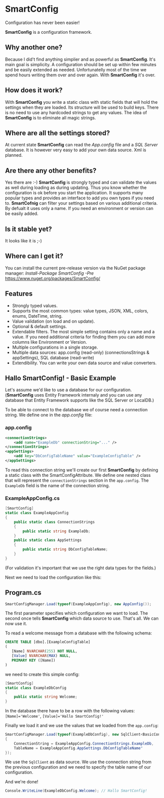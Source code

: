 # SmartConfig
Configuration has never been easier!

**SmartConfig** is a configuration framework.

## Why another one?
Because I did't find anything simplier and as powerful as **SmartConfig**. It's main goal is simplicity. A configuration should be set up within few minutes and be easily extended as needed. Unfortunatelly most of the time we spend hours writing them over and over again. With **SmartConfig** it's over.

## How does it work?
With **SmartConfig** you write a static class with static fields that will hold the settings when they are loaded. Its structure will be used to build keys. There is no need to use any hardcoded strings to get any values. The idea of **SmartConfig** is to eliminate all magic strings.

## Where are all the settings stored?
At current state **SmartConfig** can read the _App.config_ file and a _SQL Server_ database. It is however very easy to add your own data source. Xml is planned.

## Are there any other benefits?
Yes there are :-) **SmartConfig** is strongly typed and can validate the values as well during loading as during updating. Thus you know whether the configuration is ok before you start the application. It supports many popular types and provides an interface to add you own types if you need to. **SmartCofnig** can filter your settings based on various additional criteria. By defualt it uses only a name. If you need an environment or version can be easily added.

## Is it stable yet?
It looks like it is ;-)

## Where can I get it?
You can install the current pre-release version via the NuGet package manager: _Install-Package SmartConfig -Pre_
https://www.nuget.org/packages/SmartConfig/

## Features
- Strongly typed values.
- Supports the most common types: value types, JSON, XML, colors, enums, DateTime, string.
- Value validation (on load and on update).
- Optional & default settings.
- Extendable filters. The most simple setting contains only a name and a value. If you need additional criteria for finding them you can add more columns like Environment or Version.
- Multiple configurations in a single storage.
- Multiple data sources: app.config (read-only) (connectionsStrings & appSettings), SQL database (read-write)
- Extendibility. You can write your own data source and value converters.

## Hallo SmartConfig! - Basic Example

Let's assume we'd like to use a database for our configuration. (**SmartConfig** uses Entity Framework internaly and you can use any database that Entity Framework supports like the SQL Server or LocalDB.)

To be able to connect to the database we of course need a connection string. We define one in the _app.config_ file:

### app.config
```xml
<connectionStrings>
    <add name="ExampleDb" connectionString="..." />
</connectionStrings>
<appSettings>
    <add key="DbConfigTableName" value="ExampleConfigTable" />
</appSettings>
```

To read this connection string we'll create our first **SmartConfig** by defining a static class with the SmartConfigAttribute. We define one nested class that will represent the `connectionStrings` section in the `app.config`. The `ExampleDb` field is the name of the connection string.

### ExampleAppConfig.cs
```cs
[SmartConfig]
static class ExampleAppConfig
{
    public static class ConnectionStrings
    {
        public static string ExampleDb;
    } 
    public static class AppSettings
    {   
        public static string DbConfigTableName;
    }
}
```

(For validation it's important that we use the right data types for the fields.)

Next we need to load the configuration like this:

## Program.cs
```cs
SmartConfigManager.Load(typeof(ExampleAppConfig), new AppConfig());
```
The first parameter specifies which configuration we want to load. The second once tells **SmartConfig** which data source to use. That's all. We can now use it.

To read a welcome message from a database with the following schema:

```sql
CREATE TABLE [dbo].[ExampleConfigTable]
(
   [Name] NVARCHAR(255) NOT NULL, 
   [Value] NVARCHAR(MAX) NULL, 
   PRIMARY KEY ([Name])
)
```

we need to create this simple config:

```cs
[SmartConfig]
static class ExampleDbConfig
{
    public static string Welcome;
}
```

In the database there have to be a row with the following values: `[Name]='Welcome'`, `[Value]='Hallo SmartConfig!'`

Finally we load it and we use the values that we loaded from the `app.config`:

```cs
SmartConfigManager.Load(typeof(ExampleDbConfig), new SqlClient<BasicConfigElement>()
{
    ConnectionString = ExampleAppConfig.ConnectionStrings.ExampleDb,
    TableName = ExampleAppConfig.AppSettings.DbConfigTableName"
});
```

We use the `SqlClient` as data source. We use the connection string from the previous configuration and we need to specify the table name of our configuration. 

And we're done!

```cs
Console.WriteLine(ExampleDbConfig.Welcome); // Hallo SmartConfig!
```
